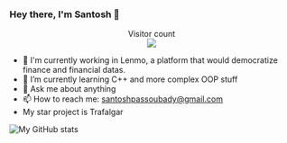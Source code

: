 ### Hey there, I'm Santosh 👋

<p align="center"> 
  Visitor count<br>
  <img src="https://profile-counter.glitch.me/ssantoshp/count.svg" />
</p>


- 🍉 I'm currently working in Lenmo, a platform that would democratize finance and financial datas. 
- 🌱 I’m currently learning C++ and more complex OOP stuff
- 💬 Ask me about anything
- 📫 How to reach me: santoshpassoubady@gmail.com
- My star project is Trafalgar 

![My GitHub stats](https://github-readme-stats.vercel.app/api?username=ssantoshp&count_private=true)
